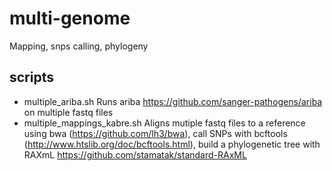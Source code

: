 # multi-genome
Mapping, snps calling, phylogeny


## scripts

* multiple_ariba.sh Runs ariba https://github.com/sanger-pathogens/ariba on multiple fastq files
* multiple_mappings_kabre.sh Aligns mutiple fastq files to a reference using bwa (https://github.com/lh3/bwa), call SNPs with bcftools (http://www.htslib.org/doc/bcftools.html), build a phylogenetic tree with RAXmL https://github.com/stamatak/standard-RAxML
